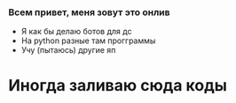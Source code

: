 ### Всем привет, меня зовут это онлив
- Я как бы делаю ботов для дс
- На python разные там прогграммы
- Учу (пытаюсь) другие яп
# Иногда заливаю сюда коды
